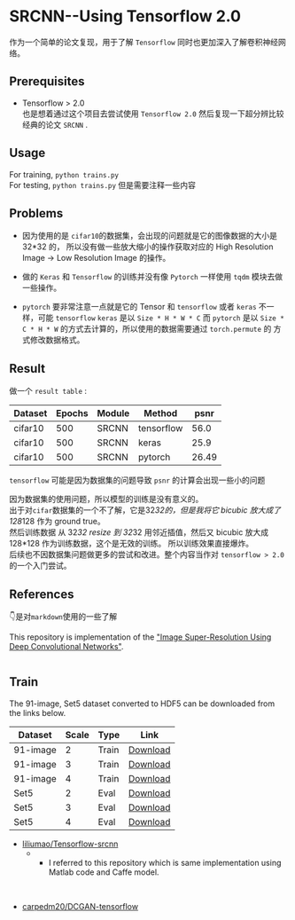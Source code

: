 # SRCNN--Using Tensorflow 2.0

作为一个简单的论文复现，用于了解 `Tensorflow` 同时也更加深入了解卷积神经网络。

## Prerequisites
 * Tensorflow  > 2.0  
也是想着通过这个项目去尝试使用 `Tensorflow 2.0` 然后复现一下超分辨比较经典的论文 `SRCNN` . 


## Usage
For training, `python trains.py`
<br>
For testing, `python trains.py`
但是需要注释一些内容


## Problems
* 因为使用的是 `cifar10`的数据集，会出现的问题就是它的图像数据的大小是 32*32 的，
  所以没有做一些放大缩小的操作获取对应的 High Resolution Image -> Low Resolution Image 的操作。
  
* 做的 `Keras` 和 `Tensorflow` 的训练并没有像 `Pytorch` 一样使用 `tqdm` 模块去做一些操作。  
  
* `pytorch` 要非常注意一点就是它的 Tensor 和 `tensorflow` 或者 `keras` 不一样，可能 `tensorflow` `keras` 是以
  `Size * H * W * C` 而 `pytorch` 是以 `Size * C * H * W` 的方式去计算的，所以使用的数据需要通过 `torch.permute` 的 方式修改数据格式。  
    
  

## Result
  
做一个 `result table` :  

| Dataset | Epochs | Module | Method     | psnr   |
|---------|------- |------  |------      | ------ |
| cifar10 | 500    | SRCNN  | tensorflow | 56.0   |
| cifar10 | 500    | SRCNN  | keras      | 25.9   |
| cifar10 | 500    | SRCNN  | pytorch    | 26.49  |

  
`tensorflow` 可能是因为数据集的问题导致 `psnr` 的计算会出现一些小的问题

因为数据集的使用问题，所以模型的训练是没有意义的。  
出于对`cifar`数据集的一个不了解，它是32*32的，但是我将它 bicubic 放大成了 128*128 作为 ground true。  
然后训练数据 从 32*32 resize 到 32*32 用邻近插值，然后又 bicubic 放大成 128*128 作为训练数据，这个是无效的训练。
所以训练效果直接爆炸。  
后续也不因数据集问题做更多的尝试和改进。整个内容当作对 `tensorflow > 2.0`  的一个入门尝试。

## References

👇是对`markdown`使用的一些了解

This repository is implementation of the ["Image Super-Resolution Using Deep Convolutional Networks"](https://arxiv.org/abs/1501.00092).

<center><img src=""></center>

## Train

The 91-image, Set5 dataset converted to HDF5 can be downloaded from the links below.

| Dataset | Scale | Type | Link |
|---------|-------|------|------|
| 91-image | 2 | Train | [Download](https://www.dropbox.com/s/2hsah93sxgegsry/91-image_x2.h5?dl=0) |
| 91-image | 3 | Train | [Download](https://www.dropbox.com/s/curldmdf11iqakd/91-image_x3.h5?dl=0) |
| 91-image | 4 | Train | [Download](https://www.dropbox.com/s/22afykv4amfxeio/91-image_x4.h5?dl=0) |
| Set5 | 2 | Eval | [Download](https://www.dropbox.com/s/r8qs6tp395hgh8g/Set5_x2.h5?dl=0) |
| Set5 | 3 | Eval | [Download](https://www.dropbox.com/s/58ywjac4te3kbqq/Set5_x3.h5?dl=0) |
| Set5 | 4 | Eval | [Download](https://www.dropbox.com/s/0rz86yn3nnrodlb/Set5_x4.h5?dl=0) |



* [liliumao/Tensorflow-srcnn](https://github.com/liliumao/Tensorflow-srcnn) 
  * - I referred to this repository which is same implementation using Matlab code and Caffe model.
<br>

* [carpedm20/DCGAN-tensorflow](https://github.com/carpedm20/DCGAN-tensorflow) 

